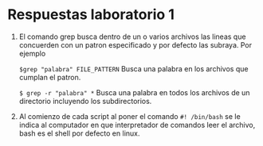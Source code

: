 # Respuestas laboratorio 1

1. El comando grep busca dentro de un o varios archivos las lineas que concuerden con un patron especificado y por defecto las subraya. Por ejemplo

	``$grep "palabra" FILE_PATTERN``	Busca una palabra en los archivos que cumplan el patron.
	
	``$ grep -r "palabra" *``		Busca una palabra en todos los archivos de un directorio incluyendo los subdirectorios.


2. Al comienzo de cada script al poner el comando ``#! /bin/bash`` se le indica al computador en que interpretador de comandos leer el archivo, bash es el shell por defecto en linux.


